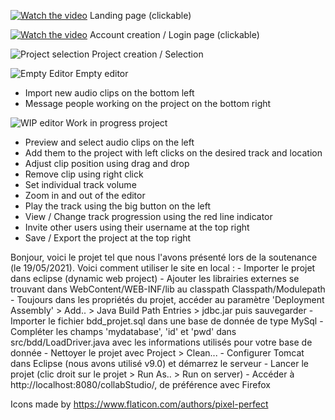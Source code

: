 [![Watch the video](https://imgur.com/57x2yfs.png)](https://youtu.be/9Oj_1cHHJvs)
Landing page (clickable)

[![Watch the video](https://imgur.com/l2LThie.png)](https://youtu.be/_pesI5PGb4U)
Account creation / Login page (clickable)

![Project selection](https://imgur.com/8GEV879.png)
Project creation / Selection

![Empty Editor](https://imgur.com/nmqNwyJ.png)
Empty editor
 - Import new audio clips on the bottom left
 - Message people working on the project on the bottom right

![WIP editor](https://imgur.com/2p83g9M.png)
Work in progress project
 - Preview and select audio clips on the left
 - Add them to the project with left clicks on the desired track and location
 - Adjust clip position using drag and drop
 - Remove clip using right click
 - Set individual track volume
 - Zoom in and out of the editor
 - Play the track using the big button on the left
 - View / Change track progression using the red line indicator
 - Invite other users using their username at the top right
 - Save / Export the project at the top right

Bonjour,
voici le projet tel que nous l'avons présenté lors de la soutenance (le 19/05/2021). 
Voici comment utiliser le site en local :
	- Importer le projet dans eclipse (dynamic web project)
	- Ajouter les librairies externes se trouvant dans WebContent/WEB-INF/lib au classpath Classpath/Modulepath 
	- Toujours dans les propriétés du projet, accéder au paramètre 'Deployment Assembly' > Add.. > Java Build Path Entries > jdbc.jar puis sauvegarder
	- Importer le fichier bdd_projet.sql dans une base de donnée de type MySql 
	- Compléter les champs 'mydatabase', 'id' et 'pwd' dans src/bdd/LoadDriver.java avec les informations utilisés pour votre base de donnée
	- Nettoyer le projet avec Project > Clean...
	- Configurer Tomcat dans Eclipse (nous avons utilisé v9.0) et démarrez le serveur
	- Lancer le projet (clic droit sur le projet > Run As.. > Run on server)
	- Accéder à http://localhost:8080/collabStudio/, de préférence avec Firefox


Icons made by https://www.flaticon.com/authors/pixel-perfect
